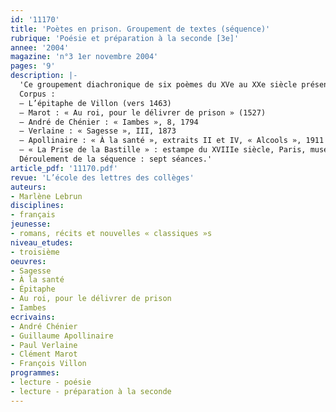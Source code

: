```yaml
---
id: '11170'
title: 'Poètes en prison. Groupement de textes (séquence)'
rubrique: 'Poésie et préparation à la seconde [3e]'
annee: '2004'
magazine: 'n°3 1er novembre 2004'
pages: '9'
description: |-
  'Ce groupement diachronique de six poèmes du XVe au XXe siècle présente des œuvres d’auteurs du patrimoine poétique : Villon, Marot, Chénier, Verlaine et Apollinaire, ainsi qu’une reproduction d’estampe du XVIIIe siècle du musée Carnavalet à Paris, « La Prise de la Bastille ». Il peut être présenté en fin d’année de troisième dans le cadre de la poésie engagée et lyrique et comme propédeutique à la seconde, ou au début de l’année de seconde pour faire prendre conscience aux élèves de la spécificité du français au lycée et de la variété des activités de lecture et d’écriture possibles. L’étude thématique ne nécessite pas de référents culturels trop précis ni de délai de lecture trop long. Le groupement permet aussi une initiation à l’histoire littéraire par l’évocation des grands moments de l’histoire poétique au sein de l’histoire culturelle et littéraire, et une mise en perspective de la manière dont le contexte sociohistorique est utilisé par les poètes. Il permet d’acquérir les notions fondamentales de métrique et d’aborder quelques procédés rhétoriques importants (figures de style). La situation peu banale du poète emprisonné peut éveiller l’intérêt des élèves pour des recherches biographiques qui entraîneront une réflexion sur la problématique littéraire des rapports entre la vie et l’œuvre.
  Corpus :
  – L’épitaphe de Villon (vers 1463)
  – Marot : « Au roi, pour le délivrer de prison » (1527)
  – André de Chénier : « Iambes », 8, 1794
  – Verlaine : « Sagesse », III, 1873
  – Apollinaire : « À la santé », extraits II et IV, « Alcools », 1911
  – « La Prise de la Bastille » : estampe du XVIIIe siècle, Paris, musée Carnavalet
  Déroulement de la séquence : sept séances.'
article_pdf: '11170.pdf'
revue: 'L’école des lettres des collèges'
auteurs:
- Marlène Lebrun
disciplines:
- français
jeunesse:
- romans, récits et nouvelles « classiques »s
niveau_etudes:
- troisième
oeuvres:
- Sagesse
- À la santé 
- Épitaphe
- Au roi, pour le délivrer de prison
- Iambes
ecrivains:
- André Chénier
- Guillaume Apollinaire
- Paul Verlaine
- Clément Marot
- François Villon
programmes:
- lecture - poésie
- lecture - préparation à la seconde
---
```

